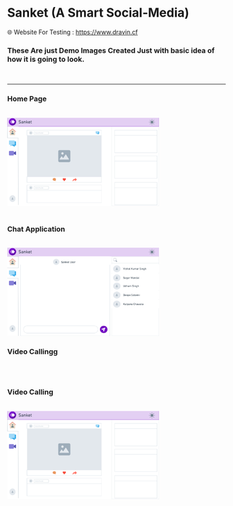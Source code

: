 # Sanket (A Smart Social-Media)

🌐 Website For Testing : https://www.dravin.cf

### These Are just Demo Images Created Just with basic idea of how it is going to look.
<br>
<hr>
<p align="center">
<h3> Home Page</h3>
 <br>
  <img src=".\src\Components\Img\ReadmeImg\Home.png" width="350" alt="accessibility text">
  <br>
  <br>
  <h3> Chat Application</h3>
   <br>


   <img src=".\src\Components\ReadmeImg\Chat.png" width="350" alt="accessibility text">
   <br><h3>Video Callingg</h3>
    <br>
   <br>
   <h3>Video Calling</h3>
   <br>
    <img src=".\src\Components\Img\ReadmeImg\Home.png" width="350" alt="accessibility text">
</p>
